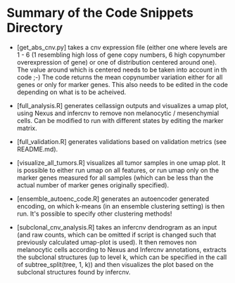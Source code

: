 # Summary of the Code Snippets Directory

- [get_abs_cnv.py] takes a cnv expression file (either one where levels are 1 - 6 (1 resembling high loss of gene copy numbers, 6 high copynumber overexpression of gene) or one of distribution centered around one). The value around which is centered needs to be taken into account in th code ;-)
  The code returns the mean copynumber variation either for all genes or only for marker genes. This also needs to be edited in the code depending on what is to be acheived.

- [full_analysis.R] generates cellassign outputs and visualizes a umap plot, using Nexus and infercnv to remove non melanocytic / mesenchymial cells. Can be modified to run with different states by editing the marker matrix.

- [full_validation.R] generates validations based on validation metrics (see README.md).

- [visualize_all_tumors.R] visualizes all tumor samples in one umap plot. It is possible to either run umap on all features, or run umap only on the marker genes measured for all samples (which can be less than the actual number of marker genes originally specified).

- [ensemble_autoenc_code.R] generates an autoencoder generated encoding, on which k-means (in an ensemble clustering setting) is then run. It's possible to specify other clustering methods!

- [subclonal_cnv_analysis.R] takes an infercnv dendrogram as an input (and raw counts, which can be omitted if script is changed such that previously calculated umap-plot is used). It then removes non melanocytic cells according to Nexus and Infercnv annotations, extracts the subclonal structures (up to level k, which can be specified in the call of subtree_split(tree, 1, k)) and then visualizes the plot based on the subclonal structures found by infercnv.
